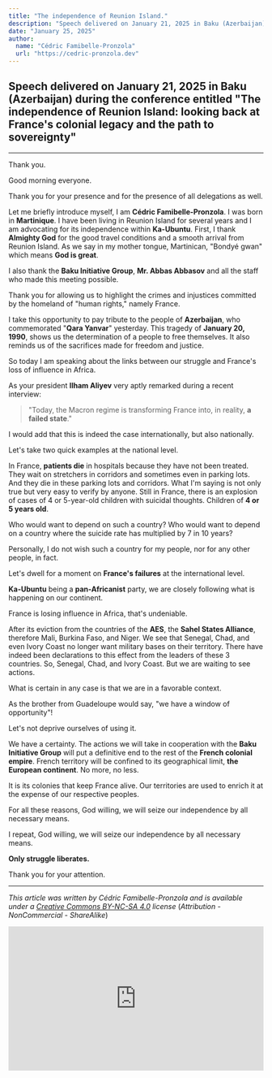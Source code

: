 ```yaml
---
title: "The independence of Reunion Island."
description: "Speech delivered on January 21, 2025 in Baku (Azerbaijan) during the conference entitled 'The independence of Reunion Island: looking back at France's colonial legacy and the path to sovereignty'"
date: "January 25, 2025"
author:
  name: "Cédric Famibelle-Pronzola"
  url: "https://cedric-pronzola.dev"
---
```


## Speech delivered on January 21, 2025 in Baku (Azerbaijan) during the conference entitled **"The independence of Reunion Island: looking back at France's colonial legacy and the path to sovereignty"**

---

Thank you.

Good morning everyone.

Thank you for your presence and for the presence of all delegations as well.

Let me briefly introduce myself, I am **Cédric Famibelle-Pronzola**. I was born in **Martinique**. I have been living in Reunion Island for several years and I am advocating for its independence within **Ka-Ubuntu**. First, I thank **Almighty God** for the good travel conditions and a smooth arrival from Reunion Island. As we say in my mother tongue, Martinican, "Bondyé gwan" which means **God is great**.

I also thank the **Baku Initiative Group**, **Mr. Abbas Abbasov** and all the staff who made this meeting possible.

Thank you for allowing us to highlight the crimes and injustices committed by the homeland of "human rights," namely France.

I take this opportunity to pay tribute to the people of **Azerbaijan**, who commemorated "**Qara Yanvar**" yesterday. This tragedy of **January 20, 1990**, shows us the determination of a people to free themselves. It also reminds us of the sacrifices made for freedom and justice.

So today I am speaking about the links between our struggle and France's loss of influence in Africa.

As your president **Ilham Aliyev** very aptly remarked during a recent interview:

> "Today, the Macron regime is transforming France into, in reality, **a failed state**."

I would add that this is indeed the case internationally, but also nationally.

Let's take two quick examples at the national level.

In France, **patients die** in hospitals because they have not been treated. They wait on stretchers in corridors and sometimes even in parking lots. And they die in these parking lots and corridors. What I'm saying is not only true but very easy to verify by anyone. Still in France, there is an explosion of cases of 4 or 5-year-old children with suicidal thoughts. Children of **4 or 5 years old**.

Who would want to depend on such a country? Who would want to depend on a country where the suicide rate has multiplied by 7 in 10 years?

Personally, I do not wish such a country for my people, nor for any other people, in fact.

Let's dwell for a moment on **France's failures** at the international level.

**Ka-Ubuntu** being a **pan-Africanist** party, we are closely following what is happening on our continent.

France is losing influence in Africa, that's undeniable.

After its eviction from the countries of the **AES**, the **Sahel States Alliance**, therefore Mali, Burkina Faso, and Niger. We see that Senegal, Chad, and even Ivory Coast no longer want military bases on their territory. There have indeed been declarations to this effect from the leaders of these 3 countries. So, Senegal, Chad, and Ivory Coast. But we are waiting to see actions.

What is certain in any case is that we are in a favorable context.

As the brother from Guadeloupe would say, "we have a window of opportunity"!

Let's not deprive ourselves of using it.

We have a certainty. The actions we will take in cooperation with the **Baku Initiative Group** will put a definitive end to the rest of the **French colonial empire**. French territory will be confined to its geographical limit, **the European continent**. No more, no less.

It is its colonies that keep France alive. Our territories are used to enrich it at the expense of our respective peoples.

For all these reasons, God willing, we will seize our independence by all necessary means.

I repeat, God willing, we will seize our independence by all necessary means.

**Only struggle liberates.**

Thank you for your attention.

---

*This article was written by Cédric Famibelle-Pronzola and is available under a [Creative Commons BY-NC-SA 4.0](https://creativecommons.org/licenses/by-nc-sa/4.0/) license* (_Attribution - NonCommercial - ShareAlike_)

<div style="position: relative; padding-top: 56.25%;"><iframe title="&quot;Seule la lutte libère !&quot; Thomas Sankara" width="100%" height="100%" src="https://gade.o-k-i.net/videos/embed/jUmqBN8f9DxcLHzo5FqJFN" frameborder="0" allowfullscreen="" sandbox="allow-same-origin allow-scripts allow-popups allow-forms" style="position: absolute; inset: 0px;"></iframe></div>
